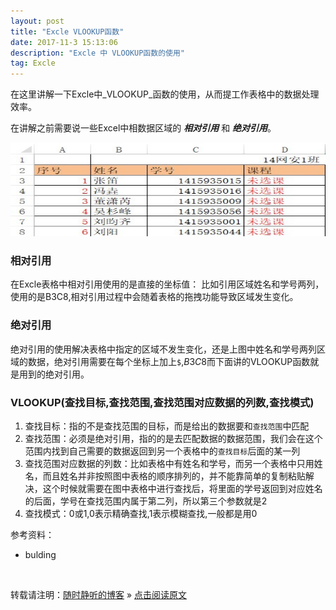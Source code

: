 ```yaml
---
layout: post
title: "Excle VLOOKUP函数"
date: 2017-11-3 15:13:06 
description: "Excle 中 VLOOKUP函数的使用"
tag: Excle
---
```


在这里讲解一下Excle中_VLOOKUP_函数的使用，从而提工作表格中的数据处理效率。

在讲解之前需要说一些Excel中相数据区域的 ___相对引用___ 和 ___绝对引用___。

<img src="/images/posts/Excle/VLOOKUP.jpg" height="150" width="600">

### 相对引用

在Excle表格中相对引用使用的是直接的坐标值：
比如引用区域姓名和学号两列，使用的是B3C8,相对引用过程中会随着表格的拖拽功能导致区域发生变化。

### 绝对引用

绝对引用的使用解决表格中指定的区域不发生变化，还是上图中姓名和学号两列区域的数据，绝对引用需要在每个坐标上加上`$`,$B$3$C$8而下面讲的VLOOKUP函数就是用到的绝对引用。

### VLOOKUP(查找目标,查找范围,查找范围对应数据的列数,查找模式)

1. 查找目标：指的不是查找范围的目标，而是给出的数据要和`查找范围`中匹配
2. 查找范围：必须是绝对引用，指的的是去匹配数据的数据范围，我们会在这个范围内找到自己需要的数据返回到另一个表格中的`查找目标`后面的某一列  
3. 查找范围对应数据的列数：比如表格中有姓名和学号，而另一个表格中只用姓名，而且姓名并非按照图中表格的顺序排列的，并不能靠简单的复制粘贴解决，这个时候就需要在图中表格中进行查找后，将里面的学号返回到对应姓名的后面，学号在查找范围内属于第二列，所以第三个参数就是2
4. 查找模式：0或1,0表示精确查找,1表示模糊查找,一般都是用0
    







参考资料：

- bulding



<br>

转载请注明：[随时静听的博客](http://ssjt21.github.io) » [点击阅读原文](http://ssjt21.io/2017/11/Excle_vlookup/)
